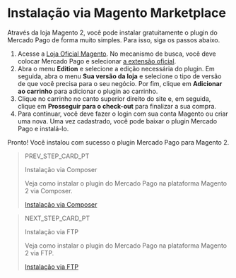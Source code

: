 # Instalação via Magento Marketplace

Através da loja Magento 2, você pode instalar gratuitamente o plugin do Mercado Pago de forma muito simples. Para isso, siga os passos abaixo.

1. Acesse a [Loja Oficial Magento](https://marketplace.magento.com/). No mecanismo de busca, você deve colocar Mercado Pago e selecionar [a extensão oficial](https://marketplace.magento.com/mercadopago-core.html).
2. Abra o menu **Edition** e selecione a edição necessária do plugin. Em seguida, abra o menu **Sua versão da loja** e selecione o tipo de versão de que você precisa para o seu negócio. Por fim, clique em **Adicionar ao carrinho** para adicionar o plugin ao carrinho.
3. Clique no carrinho no canto superior direito do site e, em seguida, clique em **Prosseguir para o check-out** para finalizar a sua compra.
4. Para continuar, você deve fazer o login com sua conta Magento ou criar uma nova. Uma vez cadastrado, você pode baixar o plugin Mercado Pago e instalá-lo.

Pronto! Você instalou com sucesso o plugin Mercado Pago para Magento 2.

> PREV_STEP_CARD_PT
>
> Instalação via Composer
>
> Veja como instalar o plugin do Mercado Pago na plataforma Magento 2 via Composer.
>
> [Instalação via Composer](/developers/pt/docs/magento-two/installation/composer)

> NEXT_STEP_CARD_PT
>
> Instalação via FTP
>
> Veja como instalar o plugin do Mercado Pago na plataforma Magento 2 via FTP.
>
> [Instalação via FTP](/developers/pt/docs/magento-two/installation/ftp)